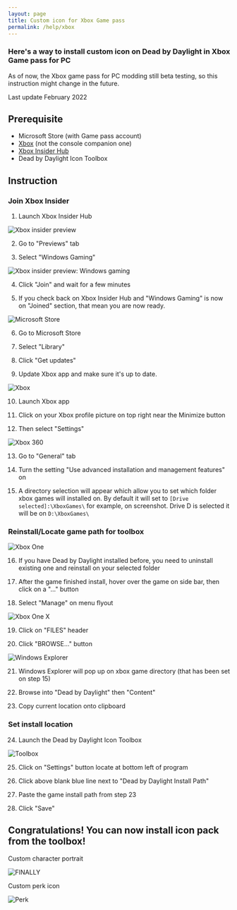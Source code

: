 ```yaml
---
layout: page
title: Custom icon for Xbox Game pass
permalink: /help/xbox
---
```


### Here's a way to install custom icon on Dead by Daylight in Xbox Game pass for PC
As of now, the Xbox game pass for PC modding still beta testing, so this instruction might change in the future.

Last update February 2022

## Prerequisite
 - Microsoft Store (with Game pass account)
 - [Xbox](https://www.microsoft.com/store/productId/9MV0B5HZVK9Z) (not the console companion one)
 - [Xbox Insider Hub](https://www.microsoft.com/store/productId/9PLDPG46G47Z) 
 - Dead by Daylight Icon Toolbox

## Instruction

### Join Xbox Insider
 1. Launch Xbox Insider Hub


![Xbox insider preview](images/dbd_xbox1.png)

 2. Go to "Previews" tab

 3. Select "Windows Gaming"


![Xbox insider preview: Windows gaming](images/dbd_xbox2.png)

 4. Click "Join" and wait for a few minutes

 5. If you check back on Xbox Insider Hub and "Windows Gaming" is now on "Joined" section, that mean you are now ready.


![Microsoft Store](images/dbd_xbox3.png)

 6. Go to Microsoft Store

 7. Select "Library"

 8. Click "Get updates"

 9. Update Xbox app and make sure it's up to date.


![Xbox](images/dbd_xbox4.png)

 10. Launch Xbox app

 11. Click on your Xbox profile picture on top right near the Minimize button

 12. Then select "Settings"


![Xbox 360](images/dbd_xbox5.png)

 13. Go to "General" tab

 14. Turn the setting "Use advanced installation and management features" on
 
 15. A directory selection will appear which allow you to set which folder xbox games will installed on. By default it will set to `[Drive selected]:\XboxGames\` for example, on screenshot. Drive D is selected it will be on `D:\XboxGames\`


### Reinstall/Locate game path for toolbox
![Xbox One](images/dbd_xbox6.png)

 16. If you have Dead by Daylight installed before, you need to uninstall existing one and reinstall on your selected folder

 17. After the game finished install, hover over the game on side bar, then click on a "..." button
 
 18. Select "Manage" on menu flyout

![Xbox One X](images/dbd_xbox7.png)

 19. Click on "FILES" header

 20. Click "BROWSE..." button

![Windows Explorer](images/dbd_xbox8.png)

 21. Windows Explorer will pop up on xbox game directory (that has been set on step 15)

 22. Browse into "Dead by Daylight" then "Content"
 
 23. Copy current location onto clipboard


### Set install location

 24. Launch the Dead by Daylight Icon Toolbox


![Toolbox](images/dbd_xbox9.png)

 25. Click on "Settings" button locate at bottom left of program

 26. Click above blank blue line next to "Dead by Daylight Install Path"
 
 27. Paste the game install path from step 23
 
 28. Click "Save"


## Congratulations! You can now install icon pack from the toolbox!

Custom character portrait

![FINALLY](images/dbd_xbox10.png)

Custom perk icon

![Perk](images/dbd_xbox11.png)

